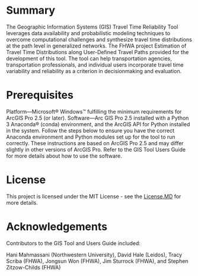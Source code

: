 # Summary

The Geographic Information Systems (GIS) Travel Time Reliability Tool leverages data availability and probabilistic modeling techniques to overcome computational challenges and synthesize travel time distributions at the path level in generalized networks. The FHWA project Estimation of Travel Time Distributions along User-Defined Travel Paths provided for the development of this tool. The tool can help transportation agencies, transportation professionals, and individual users incorporate travel time variability and reliability as a criterion in decisionmaking and evaluation.

# Prerequisites

Platform—Microsoft® Windows™ fulfilling the minimum requirements for ArcGIS Pro 2.5 (or
later). Software—Arc GIS Pro 2.5 installed with a Python 3 Anaconda® (conda) environment, and the ArcGIS API for Python installed in the system. Follow the steps below to ensure you have the correct Anaconda environment and Python modules set up for the tool to run correctly. These instructions are based on ArcGIS Pro 2.5 and may differ slightly in other versions of ArcGIS Pro. Refer to the GIS Tool Users Guide for more details about how to use the software.

# License

This project is licensed under the MIT License - see the [License.MD](https://github.com/usdot-jpo-codehub/codehub-readme-template/blob/master/LICENSE) for more details.

# Acknowledgements

Contributors to the GIS Tool and Users Guide included:

Hani Mahmassani (Northwestern University), David Hale (Leidos), Tracy Scriba (FHWA), Jongsun Won (FHWA), Jim Sturrock (FHWA), and Stephen Zitzow-Childs (FHWA)
